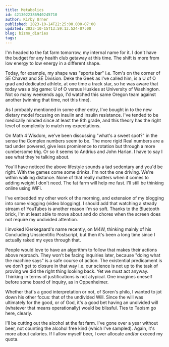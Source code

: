 ```yaml
---
title: Metabolics
id: 4213022386940245710
author: Kirby Urner
published: 2023-10-14T22:25:00.000-07:00
updated: 2023-10-15T13:59:13.524-07:00
blog: bizmo_diaries
tags: 
---
```


I'm headed to the fat farm tomorrow, my internal name for it. I don't have the budget for any health club getaway at this time. The shift is more from low energy to low energy in a different shape.

Today, for example, my shape was "sports bar" i.e. Tom's on the corner of SE Chavez and SE Division. Deke the Geek as I've called him, is a U of O grad and dedicated athlete, at one time a track star, so he was aware that today was a big game: U of O versus Huskies at University of Washington. Not so many weekends ago, I'd watched this same Oregon team against another (winning that time, not this time).

As I probably mentioned in some other entry, I've bought in to the new dietary model focusing on insulin and insulin resistance. I've tended to be medically minded since at least the 8th grade, and this theory has the right level of complexity to match my expectations.

On Math 4 Wisdom, we've been discussing "what's a sweet spot?" in the sense the Complex numbers seem to be. The more rigid Real numbers are a tad under powered, give less prominence to rotation but through a more cumbersome trig. Or so it seems to Andrius and John Harlan. I have to say I see what they're talking about.

You'll have noticed the above lifestyle sounds a tad sedentary and you'd be right. With the games come some drinks. I'm not the one driving. We're within walking distance. None of that really matters when it comes to adding weight I don't need. The fat farm will help me fast. I'll still be thinking online using WiFi.

I've embedded my other work of the morning, and extension of my blogging into some vlogging (video blogging). I should add that watching a steady stream of YouTubes is another reason I'm so soft. Thanks to the Bluetooth brick, I'm at least able to move about and do chores when the screen does not require my undivided attention.

I invoked Kierkegaard's name recently, on M4W, thinking mainly of his Concluding Unscientific Postscript, but then it's been a long time since I actually raked my eyes through that. 

People would love to have an algorithm to follow that makes their actions above reproach. They won't be facing inquiries later, because "doing what the machine says" is a safe course of action. The existential predicament is we don't get to closure in that way i.e. our science is not up to the task of proving we did the right thing looking back. Yet we must act anyway. Thinking in terms of justifications is not atypical. One imagines oneself before some board of inquiry, as in Oppenheimer.

Whether that's a good interpretation or not, of Soren's philo, I wanted to jot down his other focus: that of the undivided Will. Since the will was ultimately for the good, or of God, it's a good bet having an undivided will (whatever that means operationally) would be blissful. Ties to Taoism go here, clearly.

I'll be cutting out the alcohol at the fat farm. I've gone over a year without beer, not counting the alcohol free kind (which I've sampled). Again, it's more about calories. If I allow myself beer, I over allocate and/or exceed my quota.